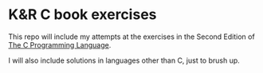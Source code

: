 # K&R C book exercises

This repo will include my attempts at the exercises in the Second Edition of
[The C Programming Language](https://en.wikipedia.org/wiki/The_C_Programming_Language).

I will also include solutions in languages other than C, just to brush up.

